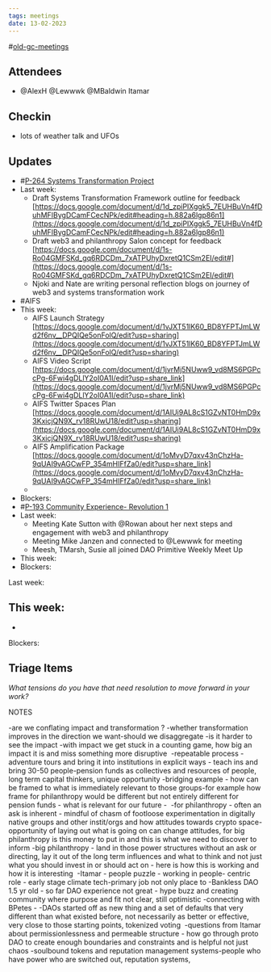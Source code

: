 ```yaml
---
tags: meetings
date: 13-02-2023
---
```

#[old-gc-meetings](/notes/general-circle/old-gc-meetings/old-gc-meetings.md) 
## Attendees
- @AlexH @Lewwwk @MBaldwin Itamar


## Checkin
- lots of weather talk and UFOs

## Updates
- #[P-264 Systems Transformation Project](P-264%20Systems%20Transformation%20Project) 
- Last week: 
	- Draft Systems Transformation Framework outline for feedback [https://docs.google.com/document/d/1d_zpiPIXggk5_7EUHBuVn4fDuhMFIBygDCamFCecNPk/edit#heading=h.882a6lgp86n1](https://docs.google.com/document/d/1d_zpiPIXggk5_7EUHBuVn4fDuhMFIBygDCamFCecNPk/edit#heading=h.882a6lgp86n1) 
	- Draft web3 and philanthropy Salon concept for feedback [https://docs.google.com/document/d/1s-Ro04GMFSKd_gq6RDCDm_7xATPUhyDxretQ1CSm2EI/edit#](https://docs.google.com/document/d/1s-Ro04GMFSKd_gq6RDCDm_7xATPUhyDxretQ1CSm2EI/edit#) 
	- Njoki and Nate are writing personal reflection blogs on journey of web3 and systems transformation work
- #AIFS
- This week:
	- AIFS Launch Strategy [https://docs.google.com/document/d/1vJXT51lK60_BD8YFPTJmLWd2f6nv__DPQIQe5onFolQ/edit?usp=sharing](https://docs.google.com/document/d/1vJXT51lK60_BD8YFPTJmLWd2f6nv__DPQIQe5onFolQ/edit?usp=sharing) 
	- AIFS Video Script [https://docs.google.com/document/d/1jvrMj5NUww9_vd8MS6PGPccPg-6Fwi4gDLlY2oI0A1I/edit?usp=share_link](https://docs.google.com/document/d/1jvrMj5NUww9_vd8MS6PGPccPg-6Fwi4gDLlY2oI0A1I/edit?usp=share_link) 
	- AIFS Twitter Spaces Plan [https://docs.google.com/document/d/1AIUi9AL8cS1GZvNT0HmD9x3KxicjQN9X_rv18RUwU18/edit?usp=sharing](https://docs.google.com/document/d/1AIUi9AL8cS1GZvNT0HmD9x3KxicjQN9X_rv18RUwU18/edit?usp=sharing) 
	- AIFS Amplification Package [https://docs.google.com/document/d/1oMvyD7qxv43nChzHa-9qUAI9vAGCwFP_354mHIFfZa0/edit?usp=share_link](https://docs.google.com/document/d/1oMvyD7qxv43nChzHa-9qUAI9vAGCwFP_354mHIFfZa0/edit?usp=share_link) 
	- 
- Blockers:
- #[P-193 Community Experience- Revolution 1](P-193%20Community%20Experience-%20Revolution%201)
- Last week:
	- Meeting Kate Sutton with @Rowan  about her next steps and engagement with web3 and philanthropy
	- Meeting Mike Janzen and connected to @Lewwwk for meeting
	- Meesh, TMarsh, Susie all joined DAO Primitive Weekly Meet Up 
- This week:
- Blockers: 

Last week: 

This week:
- 
- 

Blockers:
## Triage Items
_What tensions do you have that need resolution to move forward in your work?_

NOTES

-are we conflating impact and transformation ?
-whether transformation improves in the direction we want-should we disaggregate -is it harder to see the impact -with impact we get stuck in a counting game, how big an impact it is and miss something more disruptive 
-repeatable process - adventure tours and bring it into institutions in explicit ways - teach ins and bring 30-50 people-pension funds as collectives and resources of people, long term capital thinkers, unique opportunity
-bridging example - how can be framed to what is immediately relevant to those groups-for example how frame for philanthropy would be different but not entirely different for pension funds - what is relevant for our future - 
-for philanthropy - often an ask is inherent - mindful of chasm of footloose experimentation in digitally native groups and other instit/orgs and how attitudes towards crypto space-opportunity of laying out what is going on can change attitudes, for big philanthropy is this money to put in and this is what we need to discover to inform
-big philanthropy - land in those power structures without an ask or directing, lay it out of the long term influences and what to think and not just what you should invest in or should act on - here is how this is working and how it is interesting 
-Itamar - people puzzle - working in people- centric role - early stage climate tech-primary job not only place to -Bankless DAO 1.5 yr old - so far DAO experience not great - hype buzz and creating community where purpose and fit not clear, still optimistic -connecting with BPetes - -DAOs started off as new thing and a set of defaults that very different than what existed before, not necessarily as better or effective, very close to those starting points, tokenized voting 
-questions from Itamar about permissionlessness and permeable structure - how go through proto DAO to create enough boundaries and constraints and is helpful not just chaos -soulbound tokens and reputation management systems-people who have power who are switched out, reputation systems, 